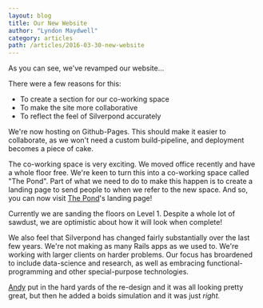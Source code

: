 ```yaml
---
layout: blog
title: Our New Website
author: "Lyndon Maydwell"
category: articles
path: /articles/2016-03-30-new-website
---
```


As you can see, we've revamped our website...

There were a few reasons for this:

* To create a section for our co-working space
* To make the site more collaborative
* To reflect the feel of Silverpond accurately

<!--more-->

We're now hosting on Github-Pages. This should make it
easier to collaborate, as we won't need a custom
build-pipeline, and deployment becomes a piece of cake.

The co-working space is very exciting. We moved office
recently and have a whole floor free. We're keen to turn
this into a co-working space called "The Pond". Part of
what we need to do to make this happen is to create a
landing page to send people to when we refer to the new
space. And so, you can now visit [The Pond](/the-pond)'s
landing page!

Currently we are sanding the floors on Level 1. Despite a whole lot of sawdust, we are optimistic about how it will look when complete!

We also feel that Silverpond has changed fairly substantially
over the last few years. We're not making as many Rails apps
as we used to. We're working with larger clients on harder
problems. Our focus has broardened to include data-science and
research, as well as embracing functional-programming and
other special-purpose technologies.

[Andy](/team#andy-kitchen) put in the hard yards of the re-design and it was all looking pretty great, but then he added
a boids simulation and it was just _right._
